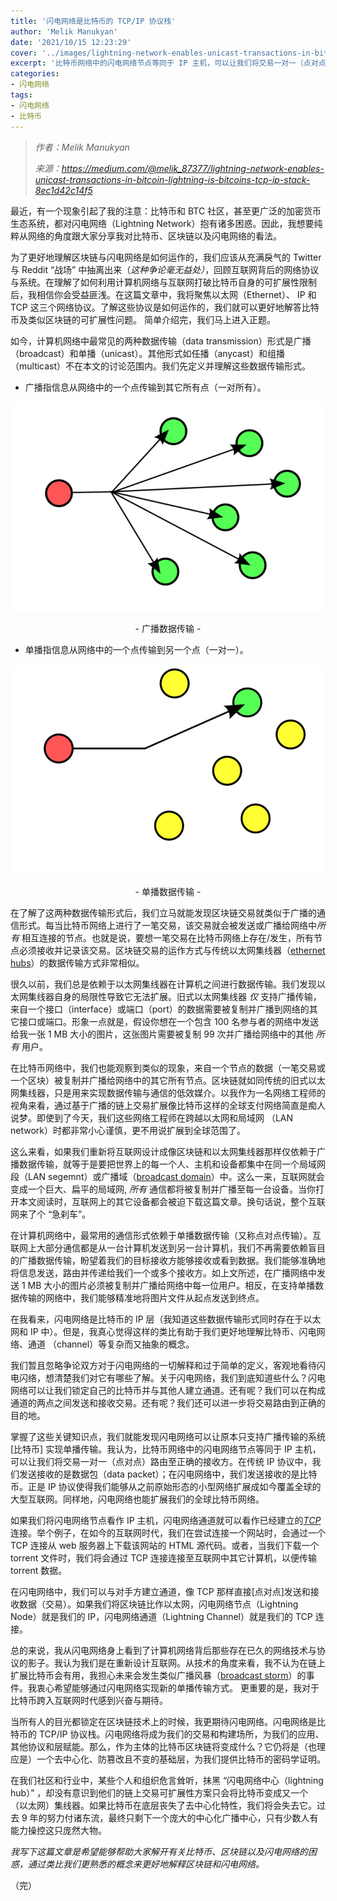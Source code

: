 ```yaml
---
title: '闪电网络是比特币的 TCP/IP 协议栈'
author: 'Melik Manukyan'
date: '2021/10/15 12:23:29'
cover: '../images/lightning-network-enables-unicast-transactions-in-bitcoin-lightning-is-bitcoins-tcp-ip-stack/for-title.jpg'
excerpt: '比特币网络中的闪电网络节点等同于 IP 主机，可以让我们将交易一对一（点对点）路由至正确的接收方'
categories:
- 闪电网络
tags:
- 闪电网络
- 比特币
---
```



> *作者：Melik Manukyan*
> 
> *来源：<https://medium.com/@melik_87377/lightning-network-enables-unicast-transactions-in-bitcoin-lightning-is-bitcoins-tcp-ip-stack-8ec1d42c14f5>*



最近，有一个现象引起了我的注意：比特币和 BTC 社区，甚至更广泛的加密货币生态系统，都对闪电网络（Lightning Network）抱有诸多困惑。因此，我想要纯粹从网络的角度跟大家分享我对比特币、区块链以及闪电网络的看法。

为了更好地理解区块链与闪电网络是如何运作的，我们应该从充满戾气的 Twitter 与 Reddit “战场” 中抽离出来（*这种争论毫无益处）*，回顾互联网背后的网络协议与系统。在理解了如何利用计算机网络与互联网打破比特币自身的可扩展性限制后，我相信你会受益匪浅。在这篇文章中，我将聚焦以太网（Ethernet）、 IP 和 TCP 这三个网络协议。了解这些协议是如何运作的，我们就可以更好地解答比特币及类似区块链的可扩展性问题。 简单介绍完，我们马上进入正题。

如今，计算机网络中最常见的两种数据传输（data transmission）形式是广播（broadcast）和单播（unicast）。其他形式如任播（anycast）和组播（multicast）不在本文的讨论范围内。我们先定义并理解这些数据传输形式。

- 广播指信息从网络中的一个点传输到其它所有点（一对所有）。

![img](../images/lightning-network-enables-unicast-transactions-in-bitcoin-lightning-is-bitcoins-tcp-ip-stack/WsCb_qw.png)

<p style="text-align:center">- 广播数据传输 -</p>

- 单播指信息从网络中的一个点传输到另一个点（一对一）。

﻿![img](../images/lightning-network-enables-unicast-transactions-in-bitcoin-lightning-is-bitcoins-tcp-ip-stack/cnt8U_Q.png)

<p style="text-align:center">- 单播数据传输 -</p>

在了解了这两种数据传输形式后，我们立马就能发现区块链交易就类似于广播的通信形式。每当比特币网络上进行了一笔交易，该交易就会被发送或广播给网络中*所有* 相互连接的节点。也就是说，要想一笔交易在比特币网络上存在/发生，所有节点必须接收并记录该交易。区块链交易的运作方式与传统以太网集线器（[ethernet hubs](https://en.wikipedia.org/wiki/Ethernet_hub)）的数据传输方式非常相似。

很久以前，我们总是依赖于以太网集线器在计算机之间进行数据传输。我们发现以太网集线器自身的局限性导致它无法扩展。旧式以太网集线器 *仅* 支持广播传输，来自一个接口（interface）或端口（port）的数据需要被复制并广播到网络的其它接口或端口。形象一点就是，假设你想在一个包含 100 名参与者的网络中发送给我一张 1 MB 大小的图片，这张图片需要被复制 99 次并广播给网络中的其他 *所有* 用户。

在比特币网络中，我们也能观察到类似的现象，来自一个节点的数据（一笔交易或一个区块）被复制并广播给网络中的其它所有节点。区块链就如同传统的旧式以太网集线器，只是用来实现数据传输与通信的低效媒介。以我作为一名网络工程师的视角来看，通过基于广播的链上交易扩展像比特币这样的全球支付网络简直是痴人说梦。即使到了今天，我们这些网络工程师在跨越以太网和局域网 （LAN network）时都非常小心谨慎，更不用说扩展到全球范围了。

这么来看，如果我们重新将互联网设计成像区块链和以太网集线器那样仅依赖于广播数据传输，就等于是要把世界上的每一个人、主机和设备都集中在同一个局域网段（LAN segemnt）或广播域（[broadcast domain](https://en.wikipedia.org/wiki/Broadcast_domain)）中。这么一来，互联网就会变成一个巨大、扁平的局域网, *所有* 通信都将被复制并广播至每一台设备。当你打开本文阅读时，互联网上的其它设备都会被迫下载这篇文章。换句话说，整个互联网来了个 “急刹车”。

在计算机网络中，最常用的通信形式依赖于单播数据传输（又称点对点传输）。互联网上大部分通信都是从一台计算机发送到另一台计算机，我们不再需要依赖盲目的广播数据传输，盼望着我们的目标接收方能够接收或看到数据。我们能够准确地将信息发送，路由并传递给我们一个或多个接收方。如上文所述，在广播网络中发送 1 MB 大小的图片必须被复制并广播给网络中每一位用户。相反，在支持单播数据传输的网络中，我们能够精准地将图片文件从起点发送到终点。

在我看来，闪电网络是比特币的 IP 层（我知道这些数据传输形式同时存在于以太网和 IP 中）。但是，我真心觉得这样的类比有助于我们更好地理解比特币、闪电网络、通道 （channel）等复杂而又抽象的概念。

我们暂且忽略争论双方对于闪电网络的一切解释和过于简单的定义，客观地看待闪电闪络，想清楚我们对它有哪些了解。关于闪电网络，我们到底知道些什么？闪电网络可以让我们锁定自己的比特币并与其他人建立通道。还有呢？我们可以在构成通道的两点之间发送和接收交易。还有呢？我们还可以进一步将交易路由到正确的目的地。

掌握了这些关键知识点，我们就能发现闪电网络可以让原本只支持广播传输的系统 [比特币] 实现单播传输。我认为，比特币网络中的闪电网络节点等同于 IP 主机，可以让我们将交易一对一（点对点）路由至正确的接收方。在传统 IP 协议中，我们发送接收的是数据包（data packet）；在闪电网络中，我们发送接收的是比特币。正是 IP 协议使得我们能够从之前原始形态的小型网络扩展成如今覆盖全球的大型互联网。同样地，闪电网络也能扩展我们的全球比特币网络。

如果我们将闪电网络节点看作 IP 主机，闪电网络通道就可以看作已经建立的[*TCP*](https://en.wikipedia.org/wiki/Transmission_Control_Protocol) 连接。举个例子，在如今的互联网时代，我们在尝试连接一个网站时，会通过一个 TCP 连接从 web 服务器上下载该网站的 HTML 源代码。或者，当我们下载一个 torrent 文件时，我们将会通过 TCP 连接连接至互联网中其它计算机，以便传输 torrent 数据。

在闪电网络中，我们可以与对手方建立通道，像 TCP 那样直接[点对点]发送和接收数据（交易）。如果我们将区块链比作以太网，闪电网络节点（Lightning Node）就是我们的 IP，闪电网络通道（Lightning Channel）就是我们的 TCP 连接。 

总的来说，我从闪电网络身上看到了计算机网络背后那些存在已久的网络技术与协议的影子。我认为我们是在重新设计互联网。从技术的角度来看，我不认为在链上扩展比特币会有用，我担心未来会发生类似广播风暴（[broadcast storm](https://en.wikipedia.org/wiki/Broadcast_radiation)）的事件。我衷心希望能够通过闪电网络实现新的单播传输方式。 更重要的是，我对于比特币跨入互联网时代感到兴奋与期待。

当所有人的目光都锁定在区块链技术上的时候，我更期待闪电网络。闪电网络是比特币的 TCP/IP 协议栈。闪电网络将成为我们的交易和构建场所，为我们的应用、其他协议和层赋能。那么，作为主体的比特币区块链将变成什么？它仍将是（也理应是）一个去中心化、防篡改且不变的基础层，为我们提供比特币的密码学证明。

在我们社区和行业中，某些个人和组织危言耸听，抹黑 “闪电网络中心（lightning hub）” ，却没有意识到他们的链上交易可扩展性方案只会将比特币变成又一个（以太网）集线器。如果比特币在底层丧失了去中心化特性，我们将会失去它。过去 9 年的努力付诸东流，最终只剩下一个庞大的中心化广播中心，只有少数人有能力操控这只庞然大物。

*我写下这篇文章是希望能够帮助大家解开有关比特币、区块链以及闪电网络的困惑，通过类比我们更熟悉的概念来更好地解释区块链和闪电网络。*

（完）